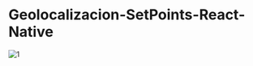 # Geolocalizacion-SetPoints-React-Native

![1](https://github.com/DrKoop/Geolocalizacion-Points-React-Native/assets/95058605/bed02984-50d1-485c-bd33-b80e6e45b7c0)
